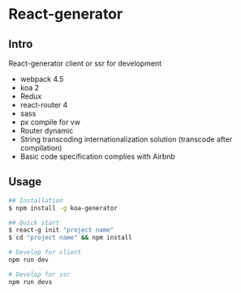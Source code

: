 # React-generator

## Intro
React-generator client or ssr for development

* webpack 4.5
* koa 2
* Redux
* react-router 4
* sass
* px compile for vw
* Router dynamic
* String transcoding internationalization solution (transcode after compilation)
* Basic code specification complies with Airbnb

## Usage
```sh
## Installation
$ npm install -g koa-generator

## Quick start
$ react-g init "project name"
$ cd "project name" && npm install

# Develop for client
npm run dev

# Develop for ssr
npm run devs
```
